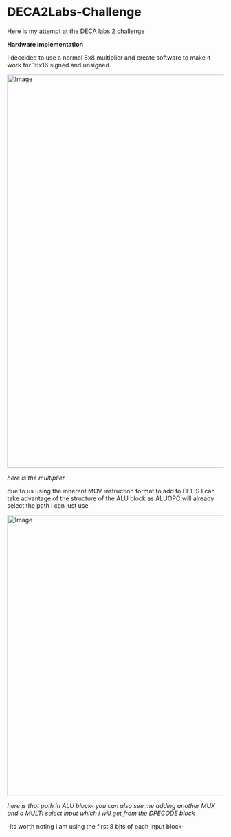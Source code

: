 # DECA2Labs-Challenge
Here is my attempt at the DECA labs 2 challenge

**Hardware implementation**

I deccided to use a normal 8x8 multiplier and create software to make it work for 16x16 signed and unsigned.

<img width="916" alt="Image" src="https://github.com/user-attachments/assets/3581ddd8-cc45-4cde-847d-bd6d60c9b20d" />

*here is the multiplier*

due to us using the inherent MOV instruction format to add to EE1 IS I can take advantage of the structure of the ALU block as ALUOPC will already select the path i can just use

<img width="654" alt="Image" src="https://github.com/user-attachments/assets/0d8f04fc-e311-46f3-b7ec-2df55a438b0b" />

*here is that path in ALU block- you can also see me adding another MUX and a MULTI select input which i will get from the DPECODE block*

-its worth noting i am using the first 8 bits of each input block-
